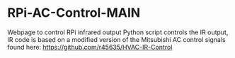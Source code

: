 # RPi-AC-Control-MAIN
Webpage to control RPi infrared output
Python script controls the IR output, IR code is based on a modified version of the Mitsubishi AC control signals found here: https://github.com/r45635/HVAC-IR-Control
